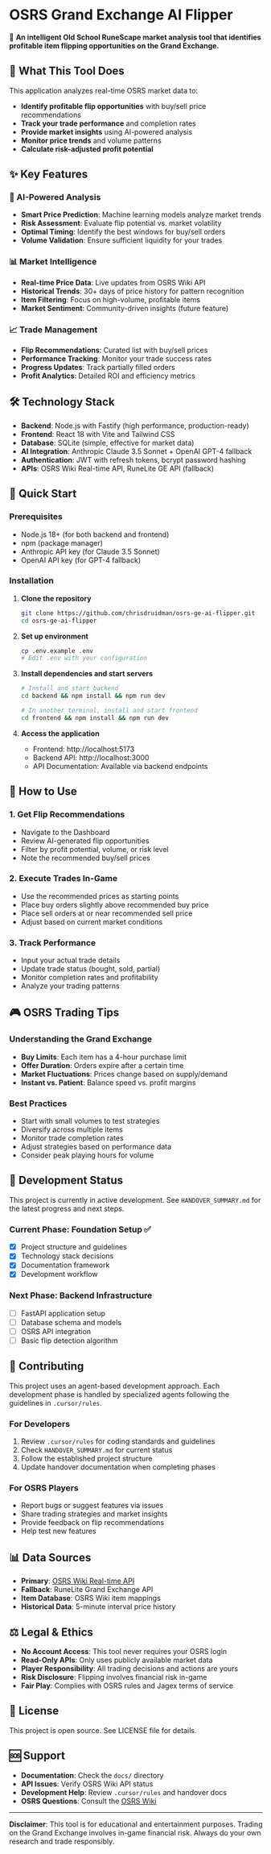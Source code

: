 # OSRS Grand Exchange AI Flipper

🚀 **An intelligent Old School RuneScape market analysis tool that identifies profitable item flipping opportunities on the Grand Exchange.**

## 🎯 What This Tool Does

This application analyzes real-time OSRS market data to:

-   **Identify profitable flip opportunities** with buy/sell price recommendations
-   **Track your trade performance** and completion rates
-   **Provide market insights** using AI-powered analysis
-   **Monitor price trends** and volume patterns
-   **Calculate risk-adjusted profit potential**

## ✨ Key Features

### 🧠 AI-Powered Analysis

-   **Smart Price Prediction**: Machine learning models analyze market trends
-   **Risk Assessment**: Evaluate flip potential vs. market volatility
-   **Optimal Timing**: Identify the best windows for buy/sell orders
-   **Volume Validation**: Ensure sufficient liquidity for your trades

### 📊 Market Intelligence

-   **Real-time Price Data**: Live updates from OSRS Wiki API
-   **Historical Trends**: 30+ days of price history for pattern recognition
-   **Item Filtering**: Focus on high-volume, profitable items
-   **Market Sentiment**: Community-driven insights (future feature)

### 📈 Trade Management

-   **Flip Recommendations**: Curated list with buy/sell prices
-   **Performance Tracking**: Monitor your trade success rates
-   **Progress Updates**: Track partially filled orders
-   **Profit Analytics**: Detailed ROI and efficiency metrics

## 🛠️ Technology Stack

-   **Backend**: Node.js with Fastify (high performance, production-ready)
-   **Frontend**: React 18 with Vite and Tailwind CSS
-   **Database**: SQLite (simple, effective for market data)
-   **AI Integration**: Anthropic Claude 3.5 Sonnet + OpenAI GPT-4 fallback
-   **Authentication**: JWT with refresh tokens, bcrypt password hashing
-   **APIs**: OSRS Wiki Real-time API, RuneLite GE API (fallback)

## 🚀 Quick Start

### Prerequisites

-   Node.js 18+ (for both backend and frontend)
-   npm (package manager)
-   Anthropic API key (for Claude 3.5 Sonnet)
-   OpenAI API key (for GPT-4 fallback)

### Installation

1. **Clone the repository**

    ```bash
    git clone https://github.com/chrisdruidman/osrs-ge-ai-flipper.git
    cd osrs-ge-ai-flipper
    ```

2. **Set up environment**

    ```bash
    cp .env.example .env
    # Edit .env with your configuration
    ```

3. **Install dependencies and start servers**

    ```bash
    # Install and start backend
    cd backend && npm install && npm run dev

    # In another terminal, install and start frontend
    cd frontend && npm install && npm run dev
    ```

4. **Access the application**
    - Frontend: http://localhost:5173
    - Backend API: http://localhost:3000
    - API Documentation: Available via backend endpoints

## 📖 How to Use

### 1. Get Flip Recommendations

-   Navigate to the Dashboard
-   Review AI-generated flip opportunities
-   Filter by profit potential, volume, or risk level
-   Note the recommended buy/sell prices

### 2. Execute Trades In-Game

-   Use the recommended prices as starting points
-   Place buy orders slightly above recommended buy price
-   Place sell orders at or near recommended sell price
-   Adjust based on current market conditions

### 3. Track Performance

-   Input your actual trade details
-   Update trade status (bought, sold, partial)
-   Monitor completion rates and profitability
-   Analyze your trading patterns

## 🎮 OSRS Trading Tips

### Understanding the Grand Exchange

-   **Buy Limits**: Each item has a 4-hour purchase limit
-   **Offer Duration**: Orders expire after a certain time
-   **Market Fluctuations**: Prices change based on supply/demand
-   **Instant vs. Patient**: Balance speed vs. profit margins

### Best Practices

-   Start with small volumes to test strategies
-   Diversify across multiple items
-   Monitor trade completion rates
-   Adjust strategies based on performance data
-   Consider peak playing hours for volume

## 🔄 Development Status

This project is currently in active development. See `HANDOVER_SUMMARY.md` for the latest progress and next steps.

### Current Phase: Foundation Setup ✅

-   [x] Project structure and guidelines
-   [x] Technology stack decisions
-   [x] Documentation framework
-   [x] Development workflow

### Next Phase: Backend Infrastructure

-   [ ] FastAPI application setup
-   [ ] Database schema and models
-   [ ] OSRS API integration
-   [ ] Basic flip detection algorithm

## 🤝 Contributing

This project uses an agent-based development approach. Each development phase is handled by specialized agents following the guidelines in `.cursor/rules`.

### For Developers

1. Review `.cursor/rules` for coding standards and guidelines
2. Check `HANDOVER_SUMMARY.md` for current status
3. Follow the established project structure
4. Update handover documentation when completing phases

### For OSRS Players

-   Report bugs or suggest features via issues
-   Share trading strategies and market insights
-   Provide feedback on flip recommendations
-   Help test new features

## 📊 Data Sources

-   **Primary**: [OSRS Wiki Real-time API](https://prices.runescape.wiki/api/v1/osrs/)
-   **Fallback**: RuneLite Grand Exchange API
-   **Item Database**: OSRS Wiki item mappings
-   **Historical Data**: 5-minute interval price history

## ⚖️ Legal & Ethics

-   **No Account Access**: This tool never requires your OSRS login
-   **Read-Only APIs**: Only uses publicly available market data
-   **Player Responsibility**: All trading decisions and actions are yours
-   **Risk Disclosure**: Flipping involves financial risk in-game
-   **Fair Play**: Complies with OSRS rules and Jagex terms of service

## 📄 License

This project is open source. See LICENSE file for details.

## 🆘 Support

-   **Documentation**: Check the `docs/` directory
-   **API Issues**: Verify OSRS Wiki API status
-   **Development Help**: Review `.cursor/rules` and handover docs
-   **OSRS Questions**: Consult the [OSRS Wiki](https://oldschool.runescape.wiki/)

---

**Disclaimer**: This tool is for educational and entertainment purposes. Trading on the Grand Exchange involves in-game financial risk. Always do your own research and trade responsibly.
